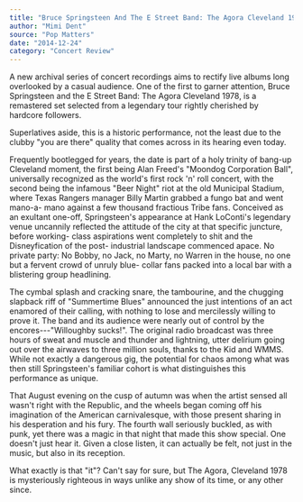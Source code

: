 ```yaml
---
title: "Bruce Springsteen And The E Street Band: The Agora Cleveland 1978"
author: "Mimi Dent"
source: "Pop Matters"
date: "2014-12-24"
category: "Concert Review"
---
```


A new archival series of concert recordings aims to rectify live albums long overlooked by a casual audience. One of the first to garner attention, Bruce Springsteen and the E Street Band: The Agora Cleveland 1978, is a remastered set selected from a legendary tour rightly cherished by hardcore followers.

Superlatives aside, this is a historic performance, not the least due to the clubby "you are there" quality that comes across in its hearing even today.

Frequently bootlegged for years, the date is part of a holy trinity of bang-up Cleveland moment, the first being Alan Freed's "Moondog Corporation Ball", universally recognized as the world's first rock 'n' roll concert, with the second being the infamous "Beer Night" riot at the old Municipal Stadium, where Texas Rangers manager Billy Martin grabbed a fungo bat and went mano-a- mano against a few thousand fractious Tribe fans. Conceived as an exultant one-off, Springsteen's appearance at Hank LoConti's legendary venue uncannily reflected the attitude of the city at that specific juncture, before working- class aspirations went completely to shit and the Disneyfication of the post- industrial landscape commenced apace. No private party: No Bobby, no Jack, no Marty, no Warren in the house, no one but a fervent crowd of unruly blue- collar fans packed into a local bar with a blistering group headlining.

The cymbal splash and cracking snare, the tambourine, and the chugging slapback riff of "Summertime Blues" announced the just intentions of an act enamored of their calling, with nothing to lose and mercilessly willing to prove it. The band and its audience were nearly out of control by the encores---"Willoughby sucks!". The original radio broadcast was three hours of sweat and muscle and thunder and lightning, utter delirium going out over the airwaves to three million souls, thanks to the Kid and WMMS. While not exactly a dangerous gig, the potential for chaos among what was then still Springsteen's familiar cohort is what distinguishes this performance as unique.

That August evening on the cusp of autumn was when the artist sensed all wasn't right with the Republic, and the wheels began coming off his imagination of the American carnivalesque, with those present sharing in his desperation and his fury. The fourth wall seriously buckled, as with punk, yet there was a magic in that night that made this show special. One doesn't just hear it. Given a close listen, it can actually be felt, not just in the music, but also in its reception.

What exactly is that "it"? Can't say for sure, but The Agora, Cleveland 1978 is mysteriously righteous in ways unlike any show of its time, or any other since.